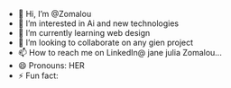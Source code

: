 - 👋 Hi, I’m @Zomalou
- 👀 I’m interested in Ai and new technologies
- 🌱 I’m currently learning web design
- 💞️ I’m looking to collaborate on any gien project
- 📫 How to reach me on LinkedIn@ jane julia Zomalou...
- 😄 Pronouns: HER
- ⚡ Fun fact:  

<!---
Zomalou/Zomalou is a ✨ special ✨ repository because its `README.md` (this file) appears on your GitHub profile.
You can click the Preview link to take a look at your changes.
--->
